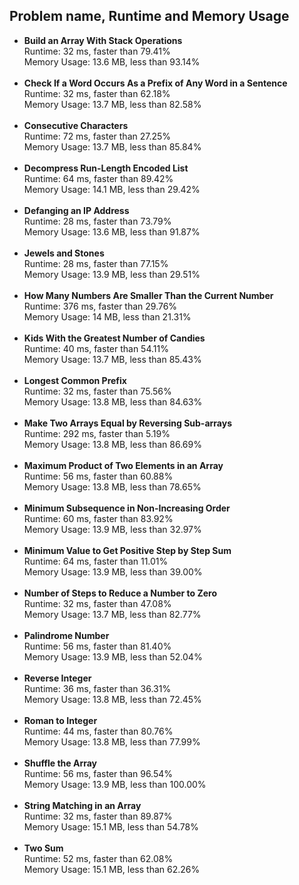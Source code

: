 <h2>Problem name, Runtime and Memory Usage</h2>
<ul>
  <li><strong>Build an Array With Stack Operations</strong>
    <br> Runtime: 32 ms, faster than 79.41%
    <br> Memory Usage: 13.6 MB, less than 93.14% </li><br>
  
  <li><strong>Check If a Word Occurs As a Prefix of Any Word in a Sentence</strong>
    <br> Runtime: 32 ms, faster than 62.18% 
    <br> Memory Usage: 13.7 MB, less than 82.58% </li><br>
    
  <li><strong>Consecutive Characters</strong>
    <br> Runtime: 72 ms, faster than 27.25%
    <br> Memory Usage: 13.7 MB, less than 85.84% </li><br>
   
  <li><strong>Decompress Run-Length Encoded List</strong>
    <br> Runtime: 64 ms, faster than 89.42%
    <br> Memory Usage: 14.1 MB, less than 29.42% </li><br>
  
  <li><strong>Defanging an IP Address</strong>
    <br> Runtime: 28 ms, faster than 73.79%
    <br> Memory Usage: 13.6 MB, less than 91.87% </li><br>
  
  <li><strong>Jewels and Stones</strong>
    <br> Runtime: 28 ms, faster than 77.15%
    <br> Memory Usage: 13.9 MB, less than 29.51% </li><br>
  
  <li><strong>How Many Numbers Are Smaller Than the Current Number</strong>
    <br> Runtime: 376 ms, faster than 29.76%
    <br> Memory Usage: 14 MB, less than 21.31%  </li><br>
  
  <li><strong>Kids With the Greatest Number of Candies</strong>
    <br> Runtime: 40 ms, faster than 54.11%
    <br> Memory Usage: 13.7 MB, less than 85.43% </li><br>
  
  <li><strong>Longest Common Prefix</strong>
    <br> Runtime: 32 ms, faster than 75.56%
    <br> Memory Usage: 13.8 MB, less than 84.63% </li><br>
  
  <li><strong>Make Two Arrays Equal by Reversing Sub-arrays</strong>
    <br> Runtime: 292 ms, faster than 5.19%
    <br> Memory Usage: 13.8 MB, less than 86.69% </li><br>
  
  <li><strong>Maximum Product of Two Elements in an Array</strong>
    <br> Runtime: 56 ms, faster than 60.88%
    <br> Memory Usage: 13.8 MB, less than 78.65% </li><br>
  
  <li><strong>Minimum Subsequence in Non-Increasing Order</strong>
    <br> Runtime: 60 ms, faster than 83.92%
    <br> Memory Usage: 13.9 MB, less than 32.97% </li><br>
  
  <li><strong>Minimum Value to Get Positive Step by Step Sum</strong>
    <br> Runtime: 64 ms, faster than 11.01%
    <br> Memory Usage: 13.9 MB, less than 39.00% </li><br>
  
  <li><strong>Number of Steps to Reduce a Number to Zero</strong>
    <br> Runtime: 32 ms, faster than 47.08%
    <br> Memory Usage: 13.7 MB, less than 82.77% </li><br>
  
  <li><strong>Palindrome Number</strong>
    <br> Runtime: 56 ms, faster than 81.40%
    <br> Memory Usage: 13.9 MB, less than 52.04% </li><br>
  
  <li><strong>Reverse Integer</strong>
    <br> Runtime: 36 ms, faster than 36.31%
    <br> Memory Usage: 13.8 MB, less than 72.45% </li><br>
  
  <li><strong>Roman to Integer</strong>
    <br> Runtime: 44 ms, faster than 80.76%
    <br> Memory Usage: 13.8 MB, less than 77.99% </li><br>
  
  <li><strong>Shuffle the Array</strong>
    <br> Runtime: 56 ms, faster than 96.54%
    <br> Memory Usage: 13.9 MB, less than 100.00% </li><br>
  
  <li><strong>String Matching in an Array</strong>
    <br> Runtime: 32 ms, faster than 89.87%
    <br> Memory Usage: 15.1 MB, less than 54.78%</li><br>
  
  <li><strong>Two Sum</strong>
    <br> Runtime: 52 ms, faster than 62.08%
    <br> Memory Usage: 15.1 MB, less than 62.26%</li><br>
  </ul>
